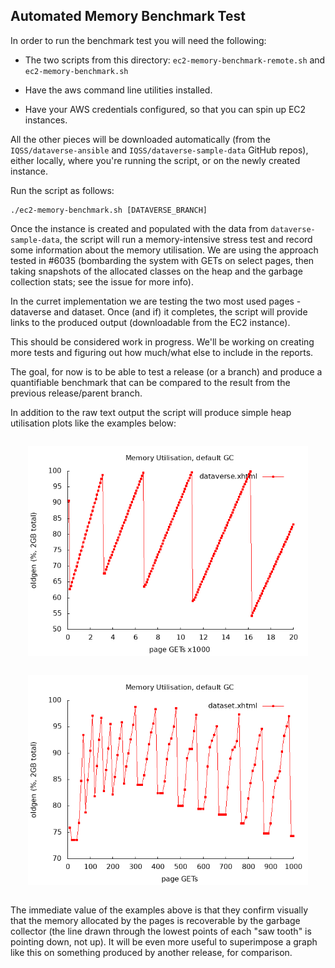 ## Automated Memory Benchmark Test

In order to run the benchmark test you will need the following: 

* The two scripts from this directory: `ec2-memory-benchmark-remote.sh` and `ec2-memory-benchmark.sh`

* Have the aws command line utilities installed.

* Have your AWS credentials configured, so that you can spin up EC2 instances. 

All the other pieces will be downloaded automatically (from the
`IQSS/dataverse-ansible` and `IQSS/dataverse-sample-data` GitHub repos),
either locally, where you're running the script, or on the newly
created instance.

Run the script as follows: 

```
./ec2-memory-benchmark.sh [DATAVERSE_BRANCH]
```

Once the instance is created and populated with the data from
`dataverse-sample-data`, the script will run a memory-intensive stress
test and record some information about the memory utilisation. We are
using the approach tested in #6035 (bombarding the system with GETs on
select pages, then taking snapshots of the allocated classes on the
heap and the garbage collection stats; see the issue for more info).

In the curret implementation we are testing the two most used pages -
dataverse and dataset. Once (and if) it completes, the script will
provide links to the produced output (downloadable from the EC2
instance).

This should be considered work in progress. We'll be working on
creating more tests and figuring out how much/what else to include in
the reports.

The goal, for now is to be able to test a release (or a branch) and
produce a quantifiable benchmark that can be compared to the result
from the previous release/parent branch.

In addition to the raw text output the script will produce simple heap
utilisation plots like the examples below:

<div style="text-align:center; margin:2em">
  <img src="benchmark-dataverse.png">
</div>

<div style="text-align:center; margin:2em">
  <img src="benchmark-dataset.png">
</div>

The immediate value of the examples above is that they confirm
visually that the memory allocated by the pages is recoverable by the
garbage collector (the line drawn through the lowest points of each
"saw tooth" is pointing down, not up). It will be even more useful to
superimpose a graph like this on something produced by another
release, for comparison.


